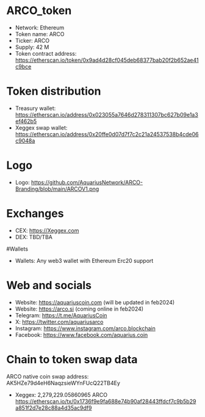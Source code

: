 # ARCO_token

* Network: Ethereum
* Token name: ARCO
* Ticker: ARCO
* Supply: 42 M
* Token contract address: https://etherscan.io/token/0x9ad4d28cf045deb68377bab20f2b652ae41c9bce

# Token distribution 
* Treasury wallet: https://etherscan.io/address/0x023055a7646d278311307bc627b09e1a3ef462b5
* Xeggex swap wallet: https://etherscan.io/address/0x20ffe0d07d7f7c2c21a24537538b4cde06c9048a

# Logo
* Logo: https://github.com/AquariusNetwork/ARCO-Branding/blob/main/ARCOV1.png
  
# Exchanges
* CEX: https://Xeggex.com
* DEX: TBD/TBA
  
#Wallets
* Wallets: Any web3 wallet with Ethereum Erc20 support

# Web and socials
* Website: https://aquariuscoin.com (will be updated in feb2024)
* Website: https://arco.si (coming online in feb2024)
* Telegram: https://t.me/AquariusCoin
* X: https://twitter.com/aquariusarco
* Instagram: https://www.instagram.com/arco.blockchain
* Facebook: https://www.facebook.com/aquarius.coin

# Chain to token swap data

ARCO native coin swap address: AK5HZe79d4eH6NaqzsieWYnFUcQ22TB4Ey 

* Xeggex: 2,279,229.05860965 ARCO https://etherscan.io/tx/0x1736f9e9fa688e74b90af28443ffdcf7c9b5b29a851f2d7e28c88a4d35ac9df9
